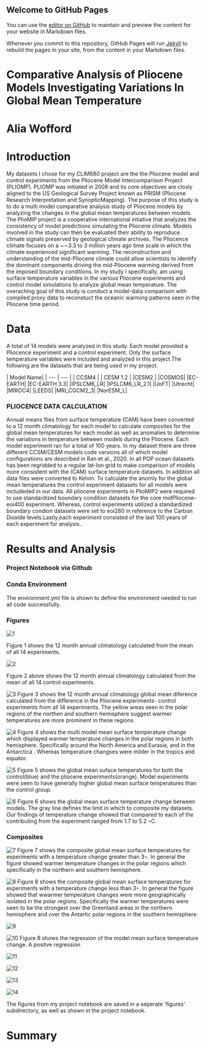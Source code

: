 ## Welcome to GitHub Pages

You can use the [editor on GitHub](https://github.com/aliawofford1/aliawofford1.github.io/edit/main/index.md) to maintain and preview the content for your website in Markdown files.

Whenever you commit to this repository, GitHub Pages will run [Jekyll](https://jekyllrb.com/) to rebuild the pages in your site, from the content in your Markdown files.

# Comparative Analysis of Pliocene Models Investigating Variations In Global Mean Temperature  
# Alia Wofford
# Introduction
My datasets I chose for my CLIM680 project are the the Pliocene model and control experiments from the Pliocene Model Intercomparison Project (PLIOMP). PLIOMP was  initiated  in  2008  and its core objectives are closly aligned to the US  Geological  Survey  Project  known as  PRISM  (Pliocene  Research  Interpretation  and  SynopticMapping). The purpose of this study is to do a multi model comparative analysis study of Pliocene models by analyzing the changes in the global mean temperatures between models. The PlioMIP project is a cooperative international intiative that analyzes the consistency of model predictions simulating the Pliocene climate. Models involved in the study can then be evaluated  their ability to reproduce climate signals preserved by geological climate archives. The Pliocence climate focuses on a ~∼3.3 to 3 million years ago time scale in which the climate experienced significant warming. The reconstruction and understanding of the mid-Pliocene climate could allow scientists to  identify  the  dominant  components  driving the mid-Pliocene warming derived from the imposed boundary conditions. In my study I specifically, am using surface temperature variables in the various Pliocene experiments and control model simulations to analyze global mean temperature. The overaching goal of this study is conduct a model-data comparison with compiled proxy data to reconstuct the oceanic warming patterns seen in the Pliocene time period.



# Data
A total of 14 models were analyzed in this study. Each model provided a Pliocence experiment and a control experiment. Only the surface temperature variables were included and analyzed in this project.The following are the datasets that are being used in my project.

| Model Name|
| --- | --- |
| CCSM4  |
| CESM 1.2 | 
|CESM2 |
|COSMOS|
|EC-EARTH|
|EC-EARTH 3.3|
|IPSLCM6_LR|
|IPSLCM6_LR_2.1|
|UoFT|
|Utrecht|
|MIROC4|
|LEEDS|
|MRI_CGCM2_3|
|NorESM_L|




### PLIOCENCE DATA CALCULATION 
Annual means files from surface temperature (CAM) have been converted to a 12 month climatology for each model to calculate composites for the global mean temperatures for each model as well as anomalies to determine the variations in temperature between models during the Pliocene.
Each model experiment ran for a total of 100 years. In my dataset there are three different CCSM/CESM models code versions  all of which model configurations are  described in Ran et al., 2020. In all POP ocean datasets has been regridded to a regular lat-lon grid to make comparison of models more consistent with the (CAM) surface temperature datasets. In addition all data files were converted to Kelvin. To calculate the anomly for the global mean temperatures the control experiment datasets for all models were includeded in our data. All pliocene experiments in PlioMIP2 were required to use standardized boundary condition datasets for the
core midPliocene-eoi400 experiment. Whereas, control experiments utilized a standardized boundary condion datasets were set to eoi280 in reference to the Carbon Dioxide levels.Lastly,each experiment consisted of the last 100 years of each experiment for analysis..

# Results and Analysis
### Project Notebook via Github
### Conda Environment 
The environment.yml file is shown to define the environment needed to run all code successfully. 
### Figures


![1](https://github.com/aliawofford1/aliawofford1.github.io/blob/main/docs/assets/12_Panel_Monthly_GlobalMean_Pliocene.png?raw=true)

Figure 1 shows the 12 month annual climatology calculated from the mean of all 14 experiments.

![2](https://github.com/aliawofford1/aliawofford1.github.io/blob/main/docs/assets/12_Panel_Monthly_GlobalMean_Control.png?raw=true)

Figure 2 above shows the 12 month annual climatology calculated from the mean of all 14 control experiments.

![3](https://github.com/aliawofford1/aliawofford1.github.io/blob/main/docs/assets/12_Panel_Monthly_GlobalMean_Difference.png?raw=true)
Figure 3 shows the 12 month annual climatology global mean diference calculated from the difference in the Pliocene experiments- control experiments from all 14 experiments. The yellow areas seen in the polar regions of the northen and southern hemisphere suggest warmer temperatures are more prominent in these regions.

![4](https://github.com/aliawofford1/aliawofford1.github.io/blob/main/docs/assets/Multi_model_ann_mean_SurTemp.png?raw=true)
Figure 4 shows the multi model mean surface temperature change which displayed warmer temperature changes in the polar regions in both hemisphere. Specifically around the North America and Eurasia, and in the Antarctica . Whereas temperature changses were milder in the tropics and equator.

![5](https://github.com/aliawofford1/aliawofford1.github.io/blob/main/docs/assets/Global_Mean_SAT_SCATTER.png?raw=true)
Figure 5 shows the global mean suface temperatures for both the control(blue) and the pliocene experiments(orange). Model experiments were seen to have generally higher global mean surface temperatures than the control group.

![6](https://github.com/aliawofford1/aliawofford1.github.io/blob/main/docs/assets/Global_Mean_tempchange_scatter.png?raw=true)
Figure 6 shows the global mean surface temperature change between models. The gray line defines the limit in which to composite my datasets. Our findings of temperature change showed that compared to each of the contributing from the experiment ranged from 1.7 to 5.2 ◦C.
 
### Composites


![7](https://github.com/aliawofford1/aliawofford1.github.io/blob/main/docs/assets/CompGlobalmean_surf_temp_high.png?raw=true)
Figure 7 shows the composite global mean surface temperatures for experiments with a temperature change greater than 3◦. In general the figure showed warmer temperature changes in the polar regions which specifically in the northern and southern hemisphere.

![8](https://github.com/aliawofford1/aliawofford1.github.io/blob/main/docs/assets/CompGlobalmean_surf_temp_low.png?raw=true)
Figure 8 shows the composite global mean surface temperatures for experiments with a temperature change less than 3◦. In general the figure showed that wwarmer temperature changes were more geographically isolated in the polar regions. Specifically the warmer temperatures were seen to be the strongest over the Greenland areas in the northern hemisphere and over the Antartic polar regions in the southern hemisphere.


![9](https://github.com/aliawofford1/aliawofford1.github.io/blob/main/docs/assets/CompGlobalmean_surf_temp_diff.png?raw=true)



![10](https://github.com/aliawofford1/aliawofford1.github.io/blob/main/docs/assets/Regression_Model_Mean_SurfaceTemperature_Change.png?raw=true)
Figure 8 shows the regression of the model mean surface temperature change. A positve regression 


![11](https://github.com/aliawofford1/aliawofford1.github.io/blob/main/docs/assets/Correlation_between_ModelMean_SurfaceTemperatures.png?raw=true)


![12](https://github.com/aliawofford1/aliawofford1.github.io/blob/main/docs/assets/Correlation_ModelMean_SurfaceTemperatures_Difference.png?raw=true)



![13](https://github.com/aliawofford1/aliawofford1.github.io/blob/main/docs/assets/R_Array_ModelMean_Surface_Temperature.png?raw=true)



![14](https://github.com/aliawofford1/aliawofford1.github.io/blob/main/docs/assets/CompGlobalmean_surf_temp_diff_weight.png?raw=true)


The figures from my project notebook are saved in a seperate 'figures' subdirectory, as well as shown in the project notebook.
# Summary



